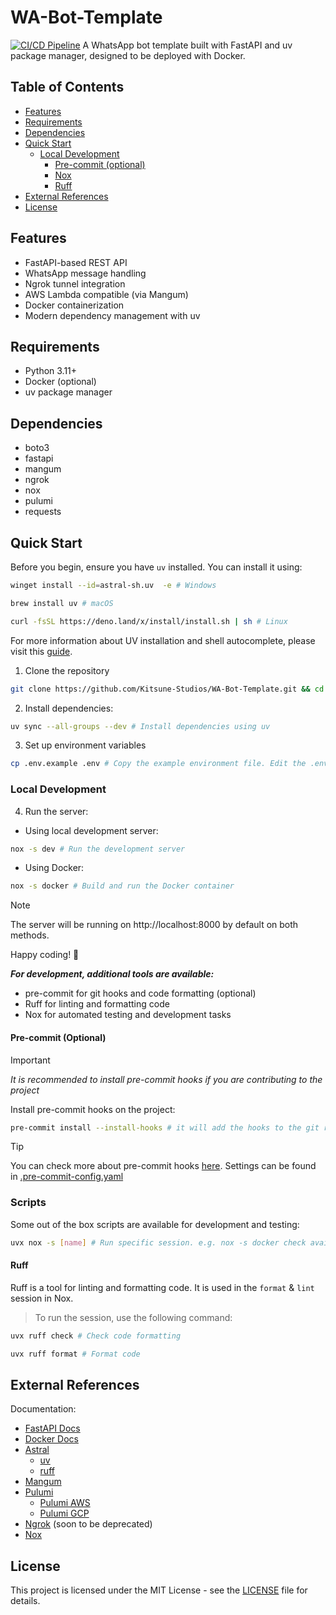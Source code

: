 # WA-Bot-Template
[![CI/CD Pipeline](https://github.com/Kitsune-Studios/WA-Bot-Template/actions/workflows/ci.yml/badge.svg)](https://github.com/Kitsune-Studios/WA-Bot-Template/actions/workflows/ci.yml)
A WhatsApp bot template built with FastAPI and uv package manager, designed to be deployed with Docker.

## Table of Contents
- [Features](#features)
- [Requirements](#requirements)
- [Dependencies](#dependencies)
- [Quick Start](#quick-start)
  - [Local Development](#local-development)
    - [Pre-commit (optional)](#pre-commit-optional)
    - [Nox](#nox)
    - [Ruff](#ruff)
- [External References](#external-references)
- [License](#license)

## Features
- FastAPI-based REST API
- WhatsApp message handling
- Ngrok tunnel integration
- AWS Lambda compatible (via Mangum)
- Docker containerization
- Modern dependency management with uv

## Requirements
- Python 3.11+
- Docker (optional)
- uv package manager

## Dependencies
- boto3
- fastapi
- mangum
- ngrok
- nox
- pulumi
- requests

## Quick Start
Before you begin, ensure you have `uv` installed. You can install it using:
```bash
winget install --id=astral-sh.uv  -e # Windows
```
```bash
brew install uv # macOS
```
```bash
curl -fsSL https://deno.land/x/install/install.sh | sh # Linux
```
For more information about UV installation and shell autocomplete, please visit this [guide](https://docs.astral.sh/uv/getting-started/installation/).

1. Clone the repository
```bash
git clone https://github.com/Kitsune-Studios/WA-Bot-Template.git && cd $_ # Download and navigate to the project directory
```
2. Install dependencies:
```bash
uv sync --all-groups --dev # Install dependencies using uv
```
3. Set up environment variables
```bash
cp .env.example .env # Copy the example environment file. Edit the .env file with your credentials
```

### Local Development
4. Run the server:
- Using local development server:
```bash
nox -s dev # Run the development server
```
- Using Docker:
```bash
nox -s docker # Build and run the Docker container
```
> [!NOTE]
> The server will be running on http://localhost:8000 by default on both methods.

Happy coding! 🚀

**_For development, additional tools are available:_**
- pre-commit for git hooks and code formatting (optional)
- Ruff for linting and formatting code
- Nox for automated testing and development tasks

#### Pre-commit (Optional)
> [!IMPORTANT]
> _It is recommended to install pre-commit hooks if you are contributing to the project_

Install pre-commit hooks on the project:
```bash
pre-commit install --install-hooks # it will add the hooks to the git repository
```
> [!TIP]
> You can check more about pre-commit hooks [here](https://pre-commit.com/). Settings can be found in [.pre-commit-config.yaml](./.pre-commit-config.yaml)

### Scripts
Some out of the box scripts are available for development and testing:
```bash
uvx nox -s [name] # Run specific session. e.g. nox -s docker check available sessions using nox -l
```

#### Ruff
Ruff is a tool for linting and formatting code. It is used in the `format` & `lint` session in Nox.
> To run the session, use the following command:
```bash
uvx ruff check # Check code formatting
```
```bash
uvx ruff format # Format code
```

## External References
Documentation:
- [FastAPI Docs](https://fastapi.tiangolo.com/)
- [Docker Docs](https://docs.docker.com/)
- [Astral](https://astral.sh/)
  - [uv](https://docs.astral.sh/uv/getting-started/installation/)
  - [ruff](https://docs.astral.sh/ruff/getting-started/installation/)
- [Mangum](https://github.com/jordaneremieff/mangum)
- [Pulumi](https://www.pulumi.com/)
  - [Pulumi AWS](https://www.pulumi.com/docs/reference/clouds/aws/)
  - [Pulumi GCP](https://www.pulumi.com/docs/reference/clouds/gcp/)
- [Ngrok](https://ngrok.com/) (soon to be deprecated)
- [Nox](https://nox.thea.codes/)

## License
This project is licensed under the MIT License - see the [LICENSE](./LICENSE) file for details.
